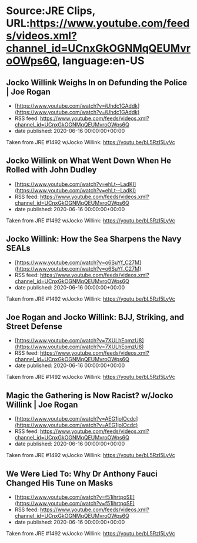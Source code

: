 # Source:JRE Clips, URL:https://www.youtube.com/feeds/videos.xml?channel_id=UCnxGkOGNMqQEUMvroOWps6Q, language:en-US

## Jocko Willink Weighs In on Defunding the Police | Joe Rogan
 - [https://www.youtube.com/watch?v=iUhdc1GAddk](https://www.youtube.com/watch?v=iUhdc1GAddk)
 - RSS feed: https://www.youtube.com/feeds/videos.xml?channel_id=UCnxGkOGNMqQEUMvroOWps6Q
 - date published: 2020-06-16 00:00:00+00:00

Taken from JRE #1492 w/Jocko Willink:
https://youtu.be/bL5RzI5LyVc

## Jocko Willink on What Went Down When He Rolled with John Dudley
 - [https://www.youtube.com/watch?v=ehLt--LadKI](https://www.youtube.com/watch?v=ehLt--LadKI)
 - RSS feed: https://www.youtube.com/feeds/videos.xml?channel_id=UCnxGkOGNMqQEUMvroOWps6Q
 - date published: 2020-06-16 00:00:00+00:00

Taken from JRE #1492 w/Jocko Willink: https://youtu.be/bL5RzI5LyVc

## Jocko Willink: How the Sea Sharpens the Navy SEALs
 - [https://www.youtube.com/watch?v=o6SuYf_C27M](https://www.youtube.com/watch?v=o6SuYf_C27M)
 - RSS feed: https://www.youtube.com/feeds/videos.xml?channel_id=UCnxGkOGNMqQEUMvroOWps6Q
 - date published: 2020-06-16 00:00:00+00:00

Taken from JRE #1492 w/Jocko Willink: https://youtu.be/bL5RzI5LyVc

## Joe Rogan and Jocko Willink: BJJ, Striking, and Street Defense
 - [https://www.youtube.com/watch?v=7XULhEomzU8](https://www.youtube.com/watch?v=7XULhEomzU8)
 - RSS feed: https://www.youtube.com/feeds/videos.xml?channel_id=UCnxGkOGNMqQEUMvroOWps6Q
 - date published: 2020-06-16 00:00:00+00:00

Taken from JRE #1492 w/Jocko Willink: https://youtu.be/bL5RzI5LyVc

## Magic the Gathering is Now Racist? w/Jocko Willink | Joe Rogan
 - [https://www.youtube.com/watch?v=AEG1jolOcdc](https://www.youtube.com/watch?v=AEG1jolOcdc)
 - RSS feed: https://www.youtube.com/feeds/videos.xml?channel_id=UCnxGkOGNMqQEUMvroOWps6Q
 - date published: 2020-06-16 00:00:00+00:00

Taken from JRE #1492 w/Jocko Willink:
https://youtu.be/bL5RzI5LyVc

## We Were Lied To: Why Dr  Anthony Fauci Changed His Tune on Masks
 - [https://www.youtube.com/watch?v=f51ihrtpoSE](https://www.youtube.com/watch?v=f51ihrtpoSE)
 - RSS feed: https://www.youtube.com/feeds/videos.xml?channel_id=UCnxGkOGNMqQEUMvroOWps6Q
 - date published: 2020-06-16 00:00:00+00:00

Taken from JRE #1492 w/Jocko Willink: https://youtu.be/bL5RzI5LyVc

